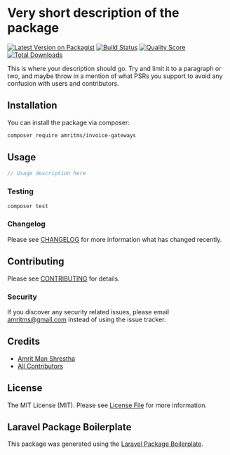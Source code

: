 # Very short description of the package

[![Latest Version on Packagist](https://img.shields.io/packagist/v/amritms/invoice-gateways.svg?style=flat-square)](https://packagist.org/packages/amritms/invoice-gateways)
[![Build Status](https://img.shields.io/travis/amritms/invoice-gateways/master.svg?style=flat-square)](https://travis-ci.org/amritms/invoice-gateways)
[![Quality Score](https://img.shields.io/scrutinizer/g/amritms/invoice-gateways.svg?style=flat-square)](https://scrutinizer-ci.com/g/amritms/invoice-gateways)
[![Total Downloads](https://img.shields.io/packagist/dt/amritms/invoice-gateways.svg?style=flat-square)](https://packagist.org/packages/amritms/invoice-gateways)

This is where your description should go. Try and limit it to a paragraph or two, and maybe throw in a mention of what PSRs you support to avoid any confusion with users and contributors.

## Installation

You can install the package via composer:

```bash
composer require amritms/invoice-gateways
```

## Usage

``` php
// Usage description here
```

### Testing

``` bash
composer test
```

### Changelog

Please see [CHANGELOG](CHANGELOG.md) for more information what has changed recently.

## Contributing

Please see [CONTRIBUTING](CONTRIBUTING.md) for details.

### Security

If you discover any security related issues, please email amritms@gmail.com instead of using the issue tracker.

## Credits

- [Amrit Man Shrestha](https://github.com/amritms)
- [All Contributors](../../contributors)

## License

The MIT License (MIT). Please see [License File](LICENSE.md) for more information.

## Laravel Package Boilerplate

This package was generated using the [Laravel Package Boilerplate](https://laravelpackageboilerplate.com).